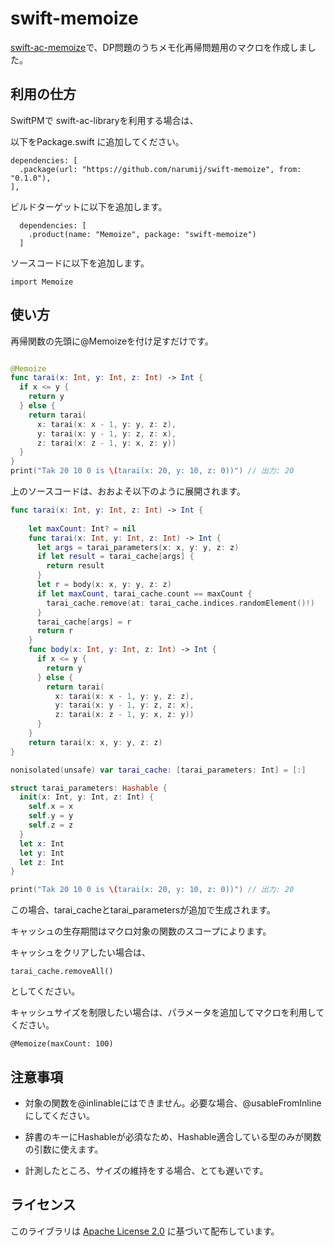 # swift-memoize

[swift-ac-memoize](https://github.com/narumij/swift-ac-memoize)で、DP問題のうちメモ化再帰問題用のマクロを作成しました。

## 利用の仕方

SwiftPMで swift-ac-libraryを利用する場合は、

以下をPackage.swift に追加してください。
```
dependencies: [
  .package(url: "https://github.com/narumij/swift-memoize", from: "0.1.0"),
],
```

ビルドターゲットに以下を追加します。

```
  dependencies: [
    .product(name: "Memoize", package: "swift-memoize")
  ]
```

ソースコードに以下を追加します。
```
import Memoize
```

## 使い方

再帰関数の先頭に@Memoizeを付け足すだけです。

```swift

@Memoize
func tarai(x: Int, y: Int, z: Int) -> Int {
  if x <= y {
    return y
  } else {
    return tarai(
      x: tarai(x: x - 1, y: y, z: z),
      y: tarai(x: y - 1, y: z, z: x),
      z: tarai(x: z - 1, y: x, z: y))
  }
}
print("Tak 20 10 0 is \(tarai(x: 20, y: 10, z: 0))") // 出力: 20
```

上のソースコードは、おおよそ以下のように展開されます。
```swift
func tarai(x: Int, y: Int, z: Int) -> Int {
  
    let maxCount: Int? = nil
    func tarai(x: Int, y: Int, z: Int) -> Int {
      let args = tarai_parameters(x: x, y: y, z: z)
      if let result = tarai_cache[args] {
        return result
      }
      let r = body(x: x, y: y, z: z)
      if let maxCount, tarai_cache.count == maxCount {
        tarai_cache.remove(at: tarai_cache.indices.randomElement()!)
      }
      tarai_cache[args] = r
      return r
    }
    func body(x: Int, y: Int, z: Int) -> Int {
      if x <= y {
        return y
      } else {
        return tarai(
          x: tarai(x: x - 1, y: y, z: z),
          y: tarai(x: y - 1, y: z, z: x),
          z: tarai(x: z - 1, y: x, z: y))
      }
    }
    return tarai(x: x, y: y, z: z)
}

nonisolated(unsafe) var tarai_cache: [tarai_parameters: Int] = [:]

struct tarai_parameters: Hashable {
  init(x: Int, y: Int, z: Int) {
    self.x = x
    self.y = y
    self.z = z
  }
  let x: Int
  let y: Int
  let z: Int
}

print("Tak 20 10 0 is \(tarai(x: 20, y: 10, z: 0))") // 出力: 20
```

この場合、tarai_cacheとtarai_parametersが追加で生成されます。

キャッシュの生存期間はマクロ対象の関数のスコープによります。

キャッシュをクリアしたい場合は、

```
tarai_cache.removeAll()
```
としてください。

キャッシュサイズを制限したい場合は、パラメータを追加してマクロを利用してください。

```
@Memoize(maxCount: 100)
```

## 注意事項

- 対象の関数を@inlinableにはできません。必要な場合、@usableFromInlineにしてください。

- 辞書のキーにHashableが必須なため、Hashable適合している型のみが関数の引数に使えます。

- 計測したところ、サイズの維持をする場合、とても遅いです。

## ライセンス

このライブラリは [Apache License 2.0](https://www.apache.org/licenses/LICENSE-2.0) に基づいて配布しています。  

